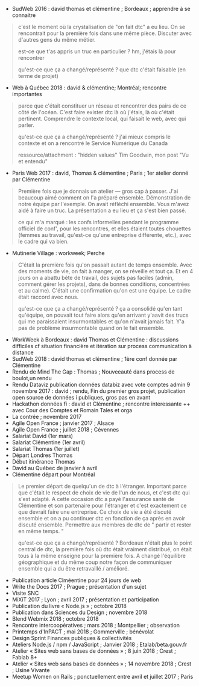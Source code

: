 - SudWeb 2016 : david thomas et clémentine ; Bordeaux ; apprendre à se connaitre
> c'est le moment où la crystalisation de "on fait dtc" a eu lieu. On se rencontrait pour la première fois dans une même pièce. Discuter avec d'autres gens du même métier.
>
> est-ce que t'as appris un truc en particulier ? hm, j'étais là pour rencontrer 
>
> qu'est-ce que ça a changé/représenté ? que dtc c'était faisable (en terme de projet)
- Web à Québec 2018 : david & clémentine; Montréal; rencontre importantes
> parce que c'était constituer un réseau et rencontrer des pairs de ce côté de l'océan. C'est faire exister dtc là où j'étais, là où c'était pertinent. Comprendre le contexte local, qui faisait le web, avec qui parler.
>
> qu'est-ce que ça a changé/représenté ? j'ai mieux compris le contexte et on a rencontré le Service Numérique du Canada
>
> ressource/attachment : "hidden values" Tim Goodwin, mon post "Vu et entendu"
- Paris Web 2017 : david, Thomas & clémentine ; Paris ; 1er atelier donné par Clémentine
> Première fois que je donnais un atelier — gros cap à passer. J'ai beaucoup aimé comment on l'a préparé ensemble. Démonstration de notre équipe par l'exemple. On avait réfléchi ensemble. Vous m'avez aidé à faire un truc. La présentation a eu lieu et ça s'est bien passé.
>
> ce qui m'a marqué : les confs informelles pendant le programme officiel de conf', pour les rencontres, et elles étaient toutes chouettes (femmes au travail, qu'est-ce qu'une entreprise différente, etc.), avec le cadre qui va bien.
- Mutinerie Village : workweek; Perche
> C'était la première fois qu'on passait autant de temps ensemble. Avec des moments de vie, on fait à manger, on se réveille et tout ça. Et en 4 jours on a abattu bête de travail, des sujets pas faciles (admin, comment gérer les projets), dans de bonnes conditions, concentrées et au calme). C'était une confirmation qu'on est une équipe. Le cadre était raccord avec nous.
>
> qu'est-ce que ça a changé/représenté ? ça a consolidé qu'en tant qu'équipe, on pouvait tout faire alors qu'en arrivant y'aavit des trucs qui me paraissaient insurmontables et qu'on n'avait jamais fait. Y'a pas de problème insurmontable quand on le fait ensemble.
- WorkWeek à Bordeaux : david Thomas et Clémentine : discussions difficiles cf situation financière et itération sur process communication à distance
- SudWeb 2018 : david thomas et clémentine ;  1ère conf donnée par Clémentine
- Rendu de Mind The Gap : Thomas ; Nouveeauté dans process de boulot,un rendu
- Rendu Dataviz publication données databiz avec vote comptes admin  9 novembre 2017 : david ; rendu, Fin du premier gros projet, publication open source de données i publiques, gros pas en avant
- Hackathon données fi : david et Clémentine ;  rencontre interessante ++ avec Cour des Comptes et Romain Tales et orga 
- La contrée ; novembre 2017
- Agile Open France ; janvier 2017 ; Alsace
- Agile Open France ; juillet 2018 ; Cévennes
- Salariat David (1er mars) 
- Salariat Clémentine (1er avril)
- Salariat Thomas (1er juillet)
- Départ Londres Thomas
- Début itinérance Thomas
- David au Québec de janvier à avril
- Clémentine départ pour Montréal
> Le premier départ de quelqu'un de dtc à l'étranger. Important parce que c'était le respect de choix de vie de l'un de nous, et c'est dtc qui s'est adapté. A cette occasion dtc a payé l'assurance santé de Clémentine et son partenaire pour l'étranger et c'est exactement ce que devrait faire une entreprise. Ce choix de vie a été discuté ensemble et on a pu continuer dtc en fonction de ça après en avoir discuté ensemble. Permettre aux membres de dtc de " partir et rester en même temps. " 
>
> qu'est-ce que ça a changé/représenté ? Bordeaux n'était plus le point central de dtc, la première fois où dtc était vraiment distribué, on était tous à la même enseigne pour la première fois. A changé l'équilibre géographique et du même coup notre façon de communiquer ensemble qui a du être retravaillé / amélioré. 
- Publication article Clméentine pour 24 jours de web
- Write the Docs 2017 ; Prague ; présentation d'un sujet
- Visite SNC
- MiXiT 2017 ; Lyon ; avril 2017 ; présentation et participation
- Publication du livre « Node.js » ; octobre 2018
- Publication dans Sciences du Design ; novembre 2018
- Blend Webmix 2018 ; octobre 2018
- Rencontre intercoopératives ; mars 2018 ; Montpellier ; observation
- Printemps d'InPACT ; mai 2018 ; Gommerville ; bénévolat
- Design Sprint Finances publiques & collectivités
- Ateliers Node.js / npm / JavaScript ; Janvier 2018 ; Etalab/beta.gouv.fr
- Atelier « Sites web sans bases de données » ; 8 juin 2018 ; Crest ; Fablab 8+
- Atelier « Sites web sans bases de données » ; 14 novembre 2018 ; Crest ; Usine Vivante
- Meetup Women on Rails ; ponctuellement entre avril et juillet 2017 ; Paris
